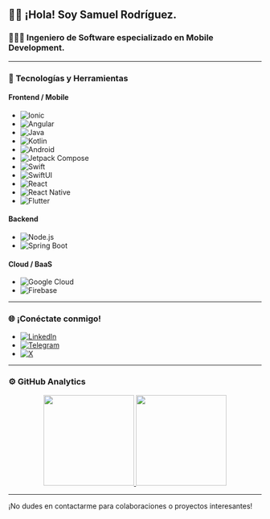 ## 👋🏻 ¡Hola! Soy Samuel Rodríguez.

### 🧑🏻‍💻 Ingeniero de Software especializado en Mobile Development.

---

### 🚀 Tecnologías y Herramientas

#### Frontend / Mobile
- ![Ionic](https://img.shields.io/badge/-Ionic-3880FF?style=flat&logo=ionic&logoColor=white)
- ![Angular](https://img.shields.io/badge/-Angular-DD0031?style=flat&logo=angular&logoColor=white)
- ![Java](https://img.shields.io/badge/-Java-007396?style=flat&logo=java&logoColor=white)
- ![Kotlin](https://img.shields.io/badge/-Kotlin-0095D5?style=flat&logo=kotlin&logoColor=white)
- ![Android](https://img.shields.io/badge/-Android-3DDC84?style=flat&logo=android&logoColor=white)
- ![Jetpack Compose](https://img.shields.io/badge/-Jetpack%20Compose-4285F4?style=flat&logo=jetpack-compose&logoColor=white)
- ![Swift](https://img.shields.io/badge/-Swift-FA7343?style=flat&logo=swift&logoColor=white)
- ![SwiftUI](https://img.shields.io/badge/-SwiftUI-000000?style=flat&logo=swift&logoColor=white)
- ![React](https://img.shields.io/badge/-React-61DAFB?style=flat&logo=react&logoColor=white)
- ![React Native](https://img.shields.io/badge/-React%20Native-61DAFB?style=flat&logo=react&logoColor=white)
- ![Flutter](https://img.shields.io/badge/-Flutter-02569B?style=flat&logo=flutter&logoColor=white)

#### Backend
- ![Node.js](https://img.shields.io/badge/-Node.js-339933?style=flat&logo=node.js&logoColor=white)
- ![Spring Boot](https://img.shields.io/badge/-Spring%20Boot-6DB33F?style=flat&logo=spring-boot&logoColor=white)

#### Cloud / BaaS
- ![Google Cloud](https://img.shields.io/badge/-Google%20Cloud-4285F4?style=flat&logo=google-cloud&logoColor=white)
- ![Firebase](https://img.shields.io/badge/-Firebase-FFCA28?style=flat&logo=firebase&logoColor=white)

---

### 🌐 ¡Conéctate conmigo!
- [![LinkedIn](https://img.shields.io/badge/-LinkedIn-0077B5?style=flat&logo=linkedin&logoColor=white)](https://www.linkedin.com/in/samuel-rodr%C3%ADguez-ares/)
- [![Telegram](https://img.shields.io/badge/-Telegram-2CA5E0?style=flat&logo=telegram&logoColor=white)](https://t.me/DJStatikVX)
- [![X](https://img.shields.io/badge/-Twitter-000000?style=flat&logo=x&logoColor=white)](https://x.com/DJStatikVX)

---

### ⚙️ GitHub Analytics
<p align="center">
  <a href="https://github.com/DJStatikVX">
    <img height="180em" src="https://github-readme-stats-eight-theta.vercel.app/api?username=DJStatikVX&show_icons=true&theme=algolia&include_all_commits=true&count_private=true"/>
    <img height="180em" src="https://github-readme-stats-eight-theta.vercel.app/api/top-langs/?username=DJStatikVX&layout=compact&langs_count=8&theme=algolia"/>
  </a>
</p>

---

¡No dudes en contactarme para colaboraciones o proyectos interesantes!

